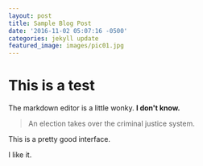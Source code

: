 ```yaml
---
layout: post
title: Sample Blog Post
date: '2016-11-02 05:07:16 -0500'
categories: jekyll update
featured_image: images/pic01.jpg
---
```



# This is a test

The markdown editor is a little wonky. **I don't know.**

> An election takes over the criminal justice system.

This is a pretty good interface.

I like it.

&nbsp;

&nbsp;

&nbsp;